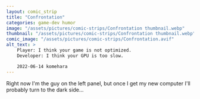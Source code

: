 ```yaml
---
layout: comic_strip
title: "Confrontation"
categories: game-dev humor
image: "/assets/pictures/comic-strips/Confrontation thumbnail.webp"
thumbnail: "/assets/pictures/comic-strips/Confrontation thumbnail.webp"
comic_image: "/assets/pictures/comic-strips/Confrontation.avif"
alt_text: >
    Player: I think your game is not optimized.
    Developer: I think your GPU is too slow.

    2022-06-14 komehara
---
```

Right now I'm the guy on the left panel, but once I get my new computer I'll probably turn to the dark side...